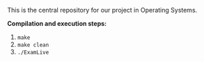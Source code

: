This is the central repository for our project in Operating Systems.

**Compilation and execution steps:**
1. ```make```
2. ```make clean```
3. ```./ExamLive```